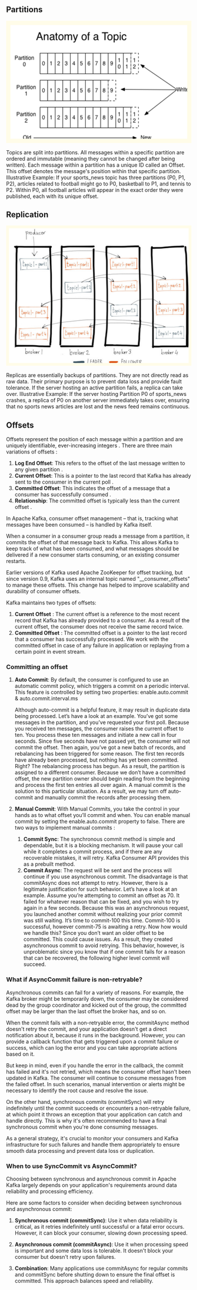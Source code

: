 
##  **Partitions**

![Steps](partition.svg)

Topics are split into partitions.
All messages within a specific partition are ordered and immutable (meaning they cannot be changed after being written).
Each message within a partition has a unique ID called an Offset. This offset denotes the message's position within that specific partition.
Illustrative Example: If your sports_news topic has three partitions (P0, P1, P2), articles related to football might go to P0, basketball to P1, and tennis to P2. Within P0, all football articles will appear in the exact order they were published, each with its unique offset.

##  **Replication**

![Steps](replicator.svg)

Replicas are essentially backups of partitions.
They are not directly read as raw data.
Their primary purpose is to prevent data loss and provide fault tolerance. If the server hosting an active partition fails, a replica can take over.
Illustrative Example: If the server hosting Partition P0 of sports_news crashes, a replica of P0 on another server immediately takes over, ensuring that no sports news articles are lost and the news feed remains continuous.

## **Offsets**
Offsets represent the position of each message within a partition and are uniquely identifiable, ever-increasing integers . There are three main variations of offsets :

   1. **Log End Offset**: This refers to the offset of the last message written to any given partition .
   2. **Current Offset**: This is a pointer to the last record that Kafka has already sent to the consumer in the current poll .
   3. **Committed Offset**: This indicates the offset of a message that a consumer has successfully consumed .
   4. **Relationship**: The committed offset is typically less than the current offset .

In Apache Kafka, consumer offset management – that is, tracking what messages have been consumed – is handled by Kafka itself.

When a consumer in a consumer group reads a message from a partition, it commits the offset of that message back to Kafka. This allows Kafka to keep track of what has been consumed, and what messages should be delivered if a new consumer starts consuming, or an existing consumer restarts.

Earlier versions of Kafka used Apache ZooKeeper for offset tracking, but since version 0.9, Kafka uses an internal topic named "__consumer_offsets" to manage these offsets. This change has helped to improve scalability and durability of consumer offsets.

Kafka maintains two types of offsets:

1.	**Current Offset** : The current offset is a reference to the most recent record that Kafka has already provided to a consumer. As a result of the current offset, the consumer does not receive the same record twice.
2.	**Committed Offset** : The committed offset is a pointer to the last record that a consumer has successfully processed. We work with the committed offset in case of any failure in application or replaying from a certain point in event stream.

### **Committing an offset**
1. **Auto Commit**: By default, the consumer is configured to use an automatic commit policy, which triggers a commit on a periodic interval. This feature is controlled by setting two properties:
 enable.auto.commit & auto.commit.interval.ms

    Although auto-commit is a helpful feature, it may result in duplicate data being processed.
    Let’s have a look at an example.
    You’ve got some messages in the partition, and you’ve requested your first poll. Because you received ten messages, the consumer raises the current offset to ten. You process these ten messages and initiate a new call in four seconds. Since five seconds have not passed yet, the consumer will not commit the offset. Then again, you’ve got a new batch of records, and rebalancing has been triggered for some reason. 
    The first ten records have already been processed, but nothing has yet been committed. Right? The rebalancing process has begun. As a result, the partition is assigned to a different consumer. Because we don’t have a committed offset, the new partition owner should begin reading from the beginning and process the first ten entries all over again.
    A manual commit is the solution to this particular situation. As a result, we may turn off auto-commit and manually commit the records after processing them.

2. **Manual Commit**: With Manual Commits, you take the control in your hands as to what offset you’ll commit and when. You can enable manual commit by setting the enable.auto.commit property to false.
There are two ways to implement manual commits :
    1. **Commit Sync**: The synchronous commit method is simple and dependable, but it is a blocking mechanism. It will pause your call while it completes a commit process, and if there are any recoverable mistakes, it will retry. Kafka Consumer API provides this as a prebuilt method.
    2. **Commit Async**: The request will be sent and the process will continue if you use asynchronous commit. The disadvantage is that commitAsync does not attempt to retry. However, there is a legitimate justification for such behavior.
    Let’s have a look at an example.
    Assume you’re attempting to commit an offset as 70. It failed for whatever reason that can be fixed, and you wish to try again in a few seconds. Because this was an asynchronous request, you launched another commit without realizing your prior commit was still waiting. It’s time to commit-100 this time. Commit-100 is successful, however commit-75 is awaiting a retry. Now how would we handle this? Since you don’t want an older offset to be committed.
    This could cause issues. As a result, they created asynchronous commit to avoid retrying. This behavior, however, is unproblematic since you know that if one commit fails for a reason that can be recovered, the following higher level commit will succeed.


### **What if AsyncCommit failure is non-retryable?**

Asynchronous commits can fail for a variety of reasons. For example, the Kafka broker might be temporarily down, the consumer may be considered dead by the group coordinator and kicked out of the group, the committed offset may be larger than the last offset the broker has, and so on.

When the commit fails with a non-retryable error, the commitAsync method doesn't retry the commit, and your application doesn't get a direct notification about it, because it runs in the background. However, you can provide a callback function that gets triggered upon a commit failure or success, which can log the error and you can take appropriate actions based on it.

But keep in mind, even if you handle the error in the callback, the commit has failed and it's not retried, which means the consumer offset hasn't been updated in Kafka. The consumer will continue to consume messages from the failed offset. In such scenarios, manual intervention or alerts might be necessary to identify the root cause and resolve the issue.

On the other hand, synchronous commits (commitSync) will retry indefinitely until the commit succeeds or encounters a 
non-retryable failure, at which point it throws an exception that your application can catch and handle directly. This is why it's often recommended to have a final synchronous commit when you're done consuming messages.

As a general strategy, it's crucial to monitor your consumers and Kafka infrastructure for such failures and handle them appropriately to ensure smooth data processing and prevent data loss or duplication.

### **When to use SyncCommit vs AsyncCommit?**

Choosing between synchronous and asynchronous commit in Apache Kafka largely depends on your application's requirements around data reliability and processing efficiency.

Here are some factors to consider when deciding between synchronous and asynchronous commit:
1. **Synchronous commit (commitSync)**: Use it when data reliability is critical, as it retries indefinitely until successful or a fatal error occurs. However, it can block your consumer, slowing down processing speed.

2. **Asynchronous commit (commitAsync)**: Use it when processing speed is important and some data loss is tolerable. It doesn't block your consumer but doesn't retry upon failures.

3. **Combination**: Many applications use commitAsync for regular commits and commitSync before shutting down to ensure the final offset is committed. This approach balances speed and reliability.